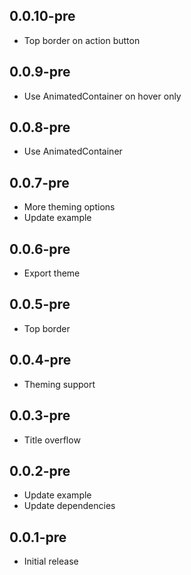 ## 0.0.10-pre
* Top border on action button

## 0.0.9-pre
* Use AnimatedContainer on hover only

## 0.0.8-pre
* Use AnimatedContainer

## 0.0.7-pre
* More theming options
* Update example

## 0.0.6-pre
* Export theme

## 0.0.5-pre
* Top border

## 0.0.4-pre
* Theming support

## 0.0.3-pre

* Title overflow

## 0.0.2-pre

* Update example
* Update dependencies

## 0.0.1-pre

* Initial release
